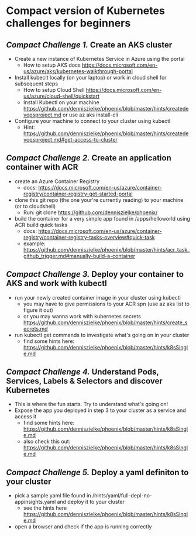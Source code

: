 # Compact version of Kubernetes challenges for beginners

## *Compact Challenge 1.* Create an AKS cluster
- Create a new instance of Kubernetes Service in Azure using the portal
    - How to setup AKS docs https://docs.microsoft.com/en-us/azure/aks/kubernetes-walkthrough-portal
- Install kubeclt locally (on your laptop) or work in cloud shell for subsequent steps
    - How to setup Cloud Shell https://docs.microsoft.com/en-us/azure/cloud-shell/quickstart
    - Install Kubectl on your machine https://github.com/denniszielke/phoenix/blob/master/hints/createdevopsproject.md or use az aks install-cli
- Configure your machine to connect to your cluster using kubectl
    - Hint: https://github.com/denniszielke/phoenix/blob/master/hints/createdevopsproject.md#get-access-to-cluster

## *Compact Challenge 2.* Create an application container with ACR
- create an Azure Container Registry
    - docs: https://docs.microsoft.com/en-us/azure/container-registry/container-registry-get-started-portal
- clone this git repo (the one your're currently reading) to your machine (or to cloudshell)
    - Run: git clone https://github.com/denniszielke/phoenix/
- build the container for a very simple app found in /apps/helloworld using ACR build quick tasks 
    - docs: https://docs.microsoft.com/en-us/azure/container-registry/container-registry-tasks-overview#quick-task
    - example: https://github.com/denniszielke/phoenix/blob/master/hints/acr_task_github_trigger.md#manually-build-a-container

## *Compact Challenge 3.* Deploy your container to AKS and work with kubectl
- run your newly created container image in your cluster using kubectl
    - you may have to give permissions to your ACR spn (use az aks list to figure it out)
    - or you may wanna work with kubernetes secrets https://github.com/denniszielke/phoenix/blob/master/hints/create_secrets.md
- run kubectl get commands to investigate what's going on in your cluster
    - find some hints here: https://github.com/denniszielke/phoenix/blob/master/hints/k8sSingle.md


## *Compact Challenge 4.* Understand Pods, Services, Labels & Selectors and discover Kubernetes
- This is where the fun starts. Try to understand what's going on!
- Expose the app you deployed in step 3 to your cluster as a service and access it
    - find some hints here: https://github.com/denniszielke/phoenix/blob/master/hints/k8sSingle.md
    - also check this out: https://github.com/denniszielke/phoenix/blob/master/hints/k8sSingle.md

## *Compact Challenge 5.* Deploy a yaml definiton to your cluster
- pick a sample yaml file found in /hints/yaml/full-depl-no-appinsights.yaml and deploy it to your cluster
    - see the hints here https://github.com/denniszielke/phoenix/blob/master/hints/k8sSingle.md 
- open a browser and check if the app is running correctly
